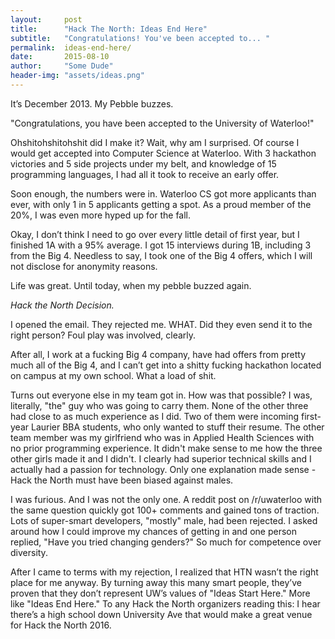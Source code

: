 ```yaml
---
layout:     post
title:      "Hack The North: Ideas End Here"
subtitle:   "Congratulations! You've been accepted to... "
permalink:  ideas-end-here/
date:       2015-08-10
author:     "Some Dude"
header-img: "assets/ideas.png"
---
```


It’s December 2013. My Pebble buzzes.

"Congratulations, you have been accepted to the University of Waterloo!"

Ohshitohshitohshit did I make it? Wait, why am I surprised. Of course I would get accepted into Computer Science at Waterloo. With 3 hackathon victories and 5 side projects under my belt, and knowledge of 15 programming languages, I had all it took to receive an early offer.

Soon enough, the numbers were in. Waterloo CS got more applicants than ever, with only 1 in 5 applicants getting a spot. As a proud member of the 20%, I was even more hyped up for the fall.

Okay, I don’t think I need to go over every little detail of first year, but I finished 1A with a 95% average. I got 15 interviews during 1B, including 3 from the Big 4. Needless to say, I took one of the Big 4 offers, which I will not disclose for anonymity reasons.

Life was great. Until today, when my pebble buzzed again.

*Hack the North Decision.*

I opened the email. They rejected me. WHAT. Did they even send it to the right person? Foul play was involved, clearly.

After all, I work at a fucking Big 4 company, have had offers from pretty much all of the Big 4, and I can’t get into a shitty fucking hackathon located on campus at my own school. What a load of shit.

Turns out everyone else in my team got in. How was that possible? I was, literally, "the" guy who was going to carry them. None of the other three had close to as much experience as I did. Two of them were incoming first-year Laurier BBA students, who only wanted to stuff their resume. The other team member was my girlfriend who was in Applied Health Sciences with no prior programming experience. It didn't make sense to me how the three other girls made it and I didn't. I clearly had superior technical skills and I actually had a passion for technology. Only one explanation made sense - Hack the North must have been biased against males.

I was furious. And I was not the only one. A reddit post on /r/uwaterloo with the same question quickly got 100+ comments and gained tons of traction. Lots of super-smart developers, "mostly" male, had been rejected. I asked around how I could improve my chances of getting in and one person replied, "Have you tried changing genders?" So much for competence over diversity.

After I came to terms with my rejection, I realized that HTN wasn’t the right place for me anyway. By turning away this many smart people, they’ve proven that they don’t represent UW’s values of "Ideas Start Here." More like "Ideas End Here." To any Hack the North organizers reading this: I hear there’s a high school down University Ave that would make a great venue for Hack the North 2016.
